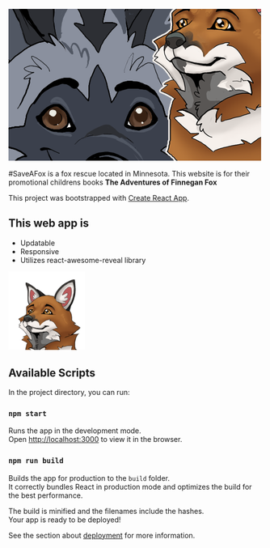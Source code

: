 
![Two Cartoon Foxes from the Save A Fox books](/src/images/TitleImage.png#titleImg)

#SaveAFox is a fox rescue located in Minnesota. This website is for their promotional childrens books **The Adventures of Finnegan Fox**

This project was bootstrapped with [Create React App](https://github.com/facebook/create-react-app).

## This web app is
- Updatable
- Responsive
- Utilizes react-awesome-reveal library

<IMG SRC='https://github.com/DesireeJoy/SaveAFox/blob/master/src/images/FoxHead2.png' alt='Finnegan Fox Head' style='height:30%; width:30%'/>

## Available Scripts

In the project directory, you can run:

### `npm start`

Runs the app in the development mode.\
Open [http://localhost:3000](http://localhost:3000) to view it in the browser.

### `npm run build`

Builds the app for production to the `build` folder.\
It correctly bundles React in production mode and optimizes the build for the best performance.

The build is minified and the filenames include the hashes.\
Your app is ready to be deployed!

See the section about [deployment](https://facebook.github.io/create-react-app/docs/deployment) for more information.

